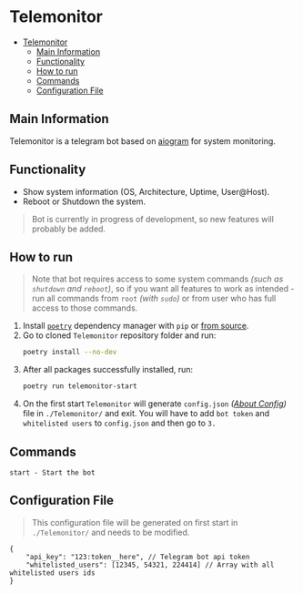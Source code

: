 # Telemonitor
- [Telemonitor](#telemonitor)
  - [Main Information](#main-information)
  - [Functionality](#functionality)
  - [How to run](#how-to-run)
  - [Commands](#commands)
  - [Configuration File](#configuration-file)

## Main Information
Telemonitor is a telegram bot based on [aiogram](https://github.com/aiogram/aiogram) for system monitoring.

## Functionality
- Show system information (OS, Architecture, Uptime, User@Host).
- Reboot or Shutdown the system.

> Bot is currently in progress of development, so new features will probably be added.

## How to run
> Note that bot requires access to some system commands *(such as `shutdown` and `reboot`)*, so if you want all features to work as intended - run all commands from `root` *(with `sudo`)* or from user who has full access to those commands.
1. Install [`poetry`](https://github.com/python-poetry/poetry) dependency manager with `pip` or [from source](https://github.com/python-poetry/poetry#installation).
2. Go to cloned `Telemonitor` repository folder and run:
   ```bash
   poetry install --no-dev
   ```
3. After all packages successfully installed, run:
   ```bash
   poetry run telemonitor-start
   ```
4. On the first start `Telemonitor` will generate `config.json` *([About Config](#configuration-file))* file in `./Telemonitor/` and exit. You will have to add `bot token` and `whitelisted users` to `config.json` and then go to `3.`

## Commands
```
start - Start the bot
```

## Configuration File
> This configuration file will be generated on first start in `./Telemonitor/` and needs to be modified.
```jsonc
{
    "api_key": "123:token__here", // Telegram bot api token
    "whitelisted_users": [12345, 54321, 224414] // Array with all whitelisted users ids
}
```